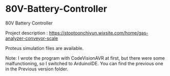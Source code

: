 # 80V-Battery-Controller
80V Battery Controller

Project description : 
https://stootoonchiyun.wixsite.com/home/gas-analyzer-conveyor-scale

Proteus simulation files are available.

Note: I wrote the program with CodeVisionAVR at first, but there were some malfunctioning, so I switched to ArduinoIDE. You can find the previous one in the Previous version folder.
